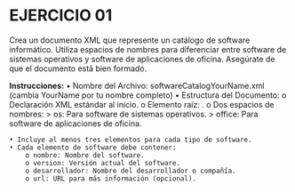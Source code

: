 # EJERCICIO 01

Crea un documento XML que represente un catálogo de software informático. Utiliza espacios de nombres para diferenciar entre software de sistemas operativos y software de aplicaciones de oficina. Asegúrate de que el documento está bien formado.

**Instrucciones:**
    • Nombre del Archivo: softwareCatalogYourName.xml (cambia YourName por tu nombre completo)
    • Estructura del Documento:
        o Declaración XML estándar al inicio.
        o Elemento raíz: <catalogo>.
        o Dos espacios de nombres:
            > os: Para software de sistemas operativos.
            > office: Para software de aplicaciones de oficina.

    • Incluye al menos tres elementos para cada tipo de software.
    • Cada elemento de software debe contener:
        o nombre: Nombre del software.
        o version: Versión actual del software.
        o desarrollador: Nombre del desarrollador o compañía.
        o url: URL para más información (opcional).